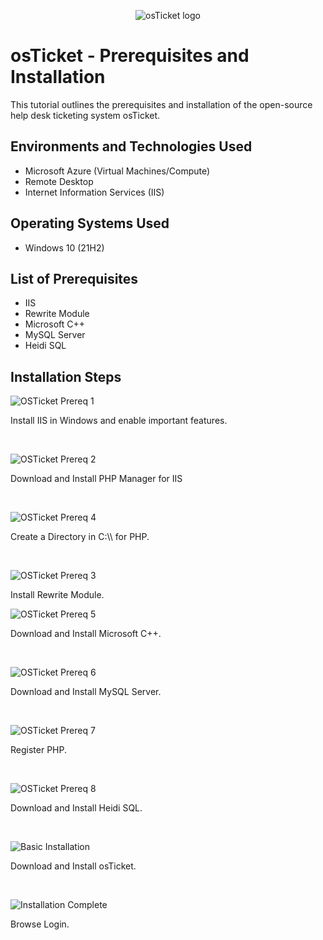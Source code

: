 <p align="center">
<img src="https://i.imgur.com/Clzj7Xs.png" alt="osTicket logo"/>
</p>

<h1>osTicket - Prerequisites and Installation</h1>
This tutorial outlines the prerequisites and installation of the open-source help desk ticketing system osTicket.<br />


<h2>Environments and Technologies Used</h2>

- Microsoft Azure (Virtual Machines/Compute)
- Remote Desktop
- Internet Information Services (IIS)

<h2>Operating Systems Used </h2>

- Windows 10</b> (21H2)

<h2>List of Prerequisites</h2>

- IIS
- Rewrite Module
- Microsoft C++
- MySQL Server
- Heidi SQL

<h2>Installation Steps</h2>

<p>

  ![OSTicket Prereq 1](https://github.com/kylewilliamsrr/osticket-prereqs/assets/144828759/321801c7-8aff-4eb5-a018-5df2ed07c056)

</p>
<p>
Install IIS in Windows and enable important features.
</p>
<br />

<p>

![OSTicket Prereq 2](https://github.com/kylewilliamsrr/osticket-prereqs/assets/144828759/3421f2e6-c1f4-43bc-85cc-bd227b638ff7)

</p>
<p>
Download and Install PHP Manager for IIS
</p>
<br />

<p>

  ![OSTicket Prereq 4](https://github.com/kylewilliamsrr/osticket-prereqs/assets/144828759/c2ea801b-adb9-4737-acf8-88ae1deb1922)

  
</p>
<p>
Create a Directory in C:\\ for PHP.
</p>
<br />

<p>

  ![OSTicket Prereq 3](https://github.com/kylewilliamsrr/osticket-prereqs/assets/144828759/5f704562-54c7-44b8-9667-50e366a6b1da)
  
</p>
<p>
Install Rewrite Module.
</p>

<p>

  ![OSTicket Prereq 5](https://github.com/kylewilliamsrr/osticket-prereqs/assets/144828759/f698dd35-9e8b-44c4-b7b7-cd22111b003d)

</p>
<p>
Download and Install Microsoft C++. 
</p>
<br />

<p>

  ![OSTicket Prereq 6](https://github.com/kylewilliamsrr/osticket-prereqs/assets/144828759/8596b726-61b1-4a94-b54d-176078fd15e4)

</p>
<p>
Download and Install MySQL Server.
</p>
<br />

<p>

![OSTicket Prereq 7](https://github.com/kylewilliamsrr/osticket-prereqs/assets/144828759/d60e5ea4-e25c-405f-8e2a-645a2e12cc31)

</p>
<p>
Register PHP.
</p>
<br />

<p>

![OSTicket Prereq 8](https://github.com/kylewilliamsrr/osticket-prereqs/assets/144828759/bf10deee-14a6-43b6-bf13-a4da99fdc6b1)

</p>
<p>
Download and Install Heidi SQL.
</p>
<br />

<p>

![Basic Installation](https://github.com/kylewilliamsrr/osticket-prereqs/assets/144828759/81055197-390d-46f6-b45d-138d1b5c2898)

</p>
<p>
Download and Install osTicket.
</p>
<br />

<p>

  ![Installation Complete](https://github.com/kylewilliamsrr/osticket-prereqs/assets/144828759/9b99308e-af2e-48f2-a096-042b925da6d1)

</p>
<p>
Browse Login.
</p>
